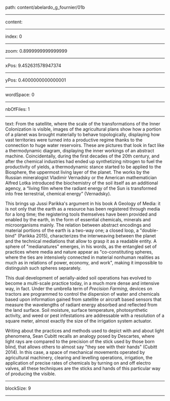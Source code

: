path: content/abelardo_g_fournier/01b

----

content: 

----

index: 0

----

zoom: 0.8999999999999999

----

xPos: 9.452631578947374

----

yPos: 0.4000000000000001

----

wordSpace: 0

----

nbOfFiles: 1

----

text: From the satellite, where the scale of the transformations of the Inner Colonization is visible, images of the agricultural plans show how a portion of a planet was brought materially to behave topologically, displaying how vast territories were turned into a productive regime thanks to the connection to huge water reservoirs. These are pictures that look in fact like a thermodynamic diagram, displaying the inner workings of an abstract machine. Coincidentally, during the first decades of the 20th century, and after the chemical industries had ended up synthetizing nitrogen to fuel the productivity of yields, a thermodynamic stance started to be applied to the Biosphere, the uppermost living layer of the planet. The works by the Russian mineralogist Vladimir Vernadsky or the American mathematician Alfred Lotka introduced the biochemistry of the soil itself as an additional agency, a “living film where the radiant energy of the Sun is transformed into free terrestrial, chemical energy” (Vernadsky).

This brings up Jussi Parikka's argument in his book A Geology of Media: it is not only that the earth as a resource has been registered through media for a long time; the registering tools themselves have been provided and enabled by the earth, in the form of essential chemicals, minerals and microorganisms mainly. The relation between abstract encodings and material portions of the earth is a two-way one; a closed loop, a "double-bind" (Parikka 2015), characterizes the interweaving between the planet and the technical mediations that allow to grasp it as a readable entity. A sphere of "medianatures" emerges, in his words, as the entangled set of practices where media and nature appear as "co-constituting spheres, where the ties are intensively connected in material nonhuman realities as much as in relations of power, economy, and work", making it impossible to distinguish such spheres separately. 

This dual development of aerially-aided soil operations has evolved to become a multi-scale practice today, in a much more dense and intensive way, in fact. Under the umbrella term of _Precision Farming_, devices on tractors are programmed to control the dispersion of water and chemicals based upon information gained from satellite or aircraft based sensors that measure the wavelengths of radiant energy absorbed and reflected from the land surface. Soil moisture, surface temperature, photosynthetic activity, and weed or pest infestations are addressable with a resolution of a square meter, almost exactly the size of the irrigation system actuator. 

Writing about the practices and methods used to depict with and about light phenomena, Sean Cubitt recalls an analogy posed by Descartes, where light rays are compared to the precision of the stick used by those born blind, that allows others to almost say "they see with their hands" (Cubitt 2014). In this case, a space of mechanical movements operated by agricultural machinery, clearing and levelling operations, irrigation, the application of precise rates of chemicals by turning on and off electro valves, all these techniques are the sticks and hands of this particular way of producing the visible.


----

blockSize: 9

----


